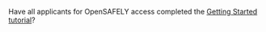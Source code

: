 Have all applicants for OpenSAFELY access completed the [Getting Started tutorial](https://docs.opensafely.org/getting-started/)?
